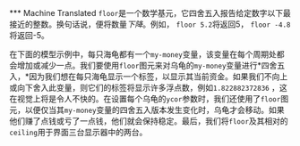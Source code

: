 ﻿*** Machine Translated
`floor`是一个数学基元，它四舍五入报告给定数字以下最接近的整数。换句话说，便将数量*下降*。例如， `floor 5.2`将返回5， `floor -4.8`将返回-5。

在下面的模型示例中，每只海龟都有一个`my-money`变量，该变量在每个周期处都会增加或减少一点。我们要使用`floor`图元来对乌龟的`my-money`变量进行*四舍五入，*因为我们想在每只海龟显示一个标签，以显示其当前资金。如果我们不向上或向下舍入此变量，则它们的标签将显示许多浮点数，例如`1.822882372836` ，这在视觉上将是令人不快的。在设置每个乌龟的`ycor`参数时，我们还使用了`floor`图元，以便仅当其`my-money`变量的四舍五入版本发生变化时，乌龟才会移动。如果他们赚了点钱或亏了一点钱，他们就会保持稳定。最后，我们将`floor`及其相对的`ceiling`用于界面三台显示器中的两台。